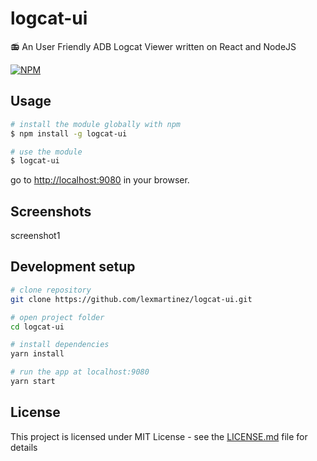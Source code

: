 # logcat-ui

:radio: An User Friendly ADB Logcat Viewer written on React and NodeJS

[![NPM](https://nodei.co/npm/logcat-ui.png?downloads=true&downloadRank=true&stars=true)](https://nodei.co/npm/logcat-ui)

## Usage

```bash
# install the module globally with npm
$ npm install -g logcat-ui

# use the module
$ logcat-ui
```

go to [http://localhost:9080](http://localhost:9080) in your browser.

## Screenshots

screenshot1

## Development setup

``` bash
# clone repository
git clone https://github.com/lexmartinez/logcat-ui.git

# open project folder
cd logcat-ui

# install dependencies
yarn install

# run the app at localhost:9080
yarn start
```

## License

This project is licensed under MIT License - see the [LICENSE.md](https://github.com/lexmartinez/logcat-ui/blob/master/LICENSE.md) file for details